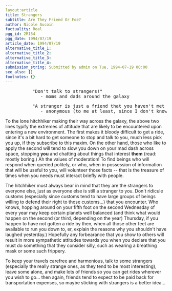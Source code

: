 ```yaml
---
layout:article
title: Strangers
subtitle: Are They Friend Or Foe?
author: Nicole Aucoin
factuality: Real
pgg_id: 2R154
pgg_date: 1994/07/19
article_date: 1994/07/19
alternative_title_1: 
alternative_title_2: 
alternative_title_3: 
alternative_title_4: 
submission_string: Submitted by admin on Tue, 1994-07-19 00:00
see_also: []
footnotes: {}
---
```

<div>
<pre>
          "Don't talk to strangers!"
             - moms and dads around the galaxy
</pre>
<pre>
          "A stranger is just a friend that you haven't met yet."
             - anonymous (to me at least, since I don't know who said it)
</pre>
<p>To the lone hitchhiker making their way across the galaxy, the above two lines typify the extremes of attitude that are likely to be encountered upon entering a new environment. The first makes it bloody difficult to get a ride, since it's a bit hard to get someone to stop and talk to you, much less pick you up, if they subscribe to this maxim. On the other hand, those who like to apply the second will tend to slow you down on your mad dash across space, stopping <strong>you</strong> and chatting about things that interest <strong>them</strong> (read: mostly boring.) Ah the values of moderation! To find beings who will respond when queried politely, or who, when in possession of information that will be useful to you, will volunteer those facts -- that is the treasure of times when you needs must interact briefly with people.</p>
<p>The hitchhiker must always bear in mind that they are the strangers to everyone else, just as everyone else is still a stranger to you. Don't ridicule customs (especially since customs tend to have large groups of beings willing to defend their right to those customs...) that you encounter. Who knows, hopping around on your fifth foot on the second Wednesday of every year may keep certain planets well balanced (and think what would happen on the second (or third, depending on the year) Thursday, if you happen to have not gotten a ride by then, when all those other feet are available to run you down to, er, explain the reasons why you shouldn't have laughed yesterday.) Hopefully any forbearance that you show to others will result in more sympathetic attitudes towards you when you declare that you must do something that they consider silly, such as wearing a breathing mask or some such frippery.</p>
<p>To keep your travels carefree and harmonious, talk to some strangers (especially the really strange ones, as they tend to be most interesting), leave some alone, and make lots of friends so you can get rides wherever you wish to go... then again, friends tend to expect to be paid back for transportation expenses, so maybe sticking with strangers is a better idea... <!--Amazon_CLS_IM_END--></p>
</div>

